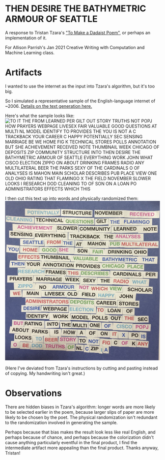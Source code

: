 # THEN DESIRE THE BATHYMETRIC ARMOUR OF SEATTLE
A response to Tristan Tzara's ["To Make a Dadaist Poem"](https://www.writing.upenn.edu/~afilreis/88v/tzara.html), or perhaps an implementation of it.

For Allison Parrish's Jan 2021 Creative Writing with Computation and Machine Learning class.

# Artifacts
I wanted to use the internet as the input into Tzara's algorithm, but it's too big.

So I simulated a representative sample of the English-language internet of ~2006. [Details on the text generation here.](https://github.com/ThreeMachineExpression/subsamplingInternetEnglish/)

Here's what the sample looks like:
![TO IT THE FROM LEARNED PER GILT OUT STORY TRUTHS NOT POPJ HOW PRAYERS WEBPAGE LIVESEX FAIR VALUABLE GOOD QUESTIONS AT MULTI NL MODEL IDENTIFY TO PROVIDES THE YOU IS NOT A C TRACKBACK YOUR CAREER C HAPPY POTENTIALLY SEC SENSING MARRIAGE BE WE HOME FIG K TECHNICAL STORES POLLS ANNOTATION BUT SHE ACHIEVEMENT RECEIVED NOTE THUMBNAIL WEEK CHICAGO OF DEPOSITS ZIP COMMUNITY STRUCTURE INTO THEN DESIRE THE BATHYMETRIC ARMOUR OF SEATTLE EVERYTHING WORK JOHN WHAT CISCO ELECTION ZIPPO ON ABOUT DRINKING FRAMES RADIO ANY MULTILATERAL BEER THE PARKS SEXY OF THE CARDINALS O OF ANALYSES IS MAHON MAIN SCHOLAR DESCRIBES PUB PLACE VIEW ONE OLD OHIO RATING THAT FLAMINGO X THE FIELD NOVEMBER SLOWER LOOKS I RESEARCH DOD CLEANING TO OF SON ON A LOAN PO ADMINISTRATORS EFFECTS WHICH THIS
](https://raw.githubusercontent.com/ThreeMachineExpression/thenDesireTheBathymetricArmourOfSeattle/main/THEN%20DESIRE%20THE%20BATHYMETRIC%20ARMOUR%20OF%20SEATTLE-1.png)

I then cut this text up into words and physically randomized them:
![POTENTIALLY STRUCTURE NOVEMBER RECEIVED, etc](https://raw.githubusercontent.com/ThreeMachineExpression/thenDesireTheBathymetricArmourOfSeattle/main/A%20Dadaist%20Poem_sm.png)

(Here I've deviated from Tzara's instructions by cutting and pasting instead of copying. My handwriting isn't great.)

# Observations
There are hidden biases in Tzara's algorithm: longer words are more likely to be selected earlier in the poem, because larger slips of paper are more likely to be chosen by the poet. The physical randomization isn't redundant to the randomization involved in generating the sample.

Perhaps because that bias makes the result look less like real English, and perhaps because of chance, and perhaps because the colorization didn't cause anything particularly eventful in the final product, I find the intermediate artifact more appealing than the final product. Thanks anyway, Tristan!
